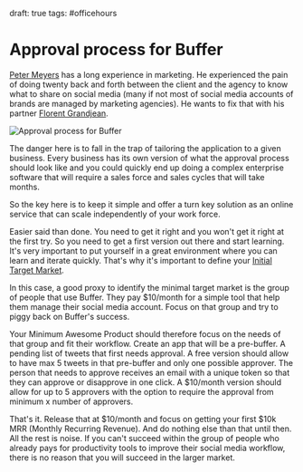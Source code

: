 draft: true
tags: #officehours

# Approval process for Buffer
[Peter Meyers](https://twitter.com/blackboxshots) has a long experience in marketing. He experienced the pain of doing twenty back and forth between the client and the agency to know what to share on social media (many if not most of social media accounts of brands are managed by marketing agencies). He wants to fix that with his partner [Florent Grandjean](https://twitter.com/mrflo‎).

![Approval process for Buffer](https://github.com/xdamman/blog/blob/master/public/img/approval-buffer.png?raw=true)

The danger here is to fall in the trap of tailoring the application to a given business. Every business has its own version of what the approval process should look like and you could quickly end up doing a complex enterprise software that will require a sales force and sales cycles that will take months.

So the key here is to keep it simple and offer a turn key solution as an online service that can scale independently of your work force.

Easier said than done. You need to get it right and you won't get it right at the first try. So you need to get a first version out there and start learning. It's very important to put yourself in a great environment where you can learn and iterate quickly. That's why it's important to define your [Initial Target Market](initial-target-market).

In this case, a good proxy to identify the minimal target market is the group of people that use Buffer. They pay $10/month for a simple tool that help them manage their social media account. Focus on that group and try to piggy back on Buffer's success. 

Your Minimum Awesome Product should therefore focus on the needs of that group and fit their workflow. Create an app that will be a pre-buffer. A pending list of tweets that first needs approval. A free version should allow to have max 5 tweets in that pre-buffer and only one possible approver. The person that needs to approve receives an email with a unique token so that they can approve or disapprove in one click. A $10/month version should allow for up to 5 approvers with the option to require the approval from minimum x number of approvers.

That's it. Release that at $10/month and focus on getting your first $10k MRR (Monthly Recurring Revenue). And do nothing else than that until then. All the rest is noise. If you can't succeed within the group of people who already pays for productivity tools to improve their social media workflow, there is no reason that you will succeed in the larger market.

